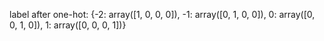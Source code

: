 label after one-hot: 
{-2: array([1, 0, 0, 0]), -1: array([0, 1, 0, 0]), 
  0: array([0, 0, 1, 0]), 1: array([0, 0, 0, 1])}
   